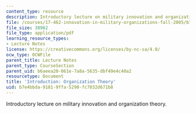 ```yaml
---
content_type: resource
description: Introductory lecture on military innovation and organization theory.
file: /courses/17-462-innovation-in-military-organizations-fall-2005/b7e4bbda91819ffa5290fc7032d671b8_lec1.pdf
file_size: 38962
file_type: application/pdf
learning_resource_types:
- Lecture Notes
license: https://creativecommons.org/licenses/by-nc-sa/4.0/
ocw_type: OCWFile
parent_title: Lecture Notes
parent_type: CourseSection
parent_uid: b6aeea20-061e-7a8a-5635-dbf49e4c40a2
resourcetype: Document
title: 'Introduction: Organization Theory'
uid: b7e4bbda-9181-9ffa-5290-fc7032d671b8
---
```

Introductory lecture on military innovation and organization theory.
